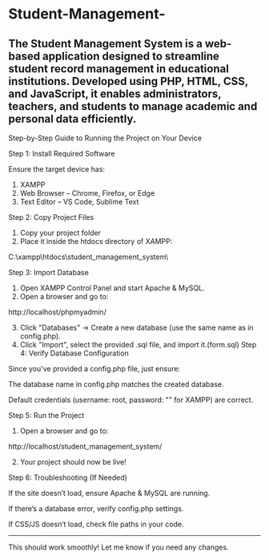 # Student-Management-
The Student Management System is a web-based application designed to streamline student record management in educational institutions. Developed using PHP, HTML, CSS, and JavaScript, it enables administrators, teachers, and students to manage academic and personal data efficiently.
---

Step-by-Step Guide to Running the Project on Your Device

Step 1: Install Required Software

Ensure the target device has:

1. XAMPP 
2. Web Browser – Chrome, Firefox, or Edge
3. Text Editor – VS Code, Sublime Text

Step 2: Copy Project Files

1. Copy your project folder
2. Place it inside the htdocs directory of XAMPP:

C:\xampp\htdocs\student_management_system\



Step 3: Import Database

1. Open XAMPP Control Panel and start Apache & MySQL.
2. Open a browser and go to:

http://localhost/phpmyadmin/


3. Click "Databases" → Create a new database (use the same name as in config.php).
4. Click "Import", select the provided .sql file, and import it.(form.sql)
Step 4: Verify Database Configuration

Since you've provided a config.php file, just ensure:

The database name in config.php matches the created database.

Default credentials (username: root, password: "" for XAMPP) are correct.



Step 5: Run the Project

1. Open a browser and go to:

http://localhost/student_management_system/


2. Your project should now be live!



Step 6: Troubleshooting (If Needed)

If the site doesn’t load, ensure Apache & MySQL are running.

If there’s a database error, verify config.php settings.

If CSS/JS doesn’t load, check file paths in your code.



---

This should work smoothly! Let me know if you need any changes.

